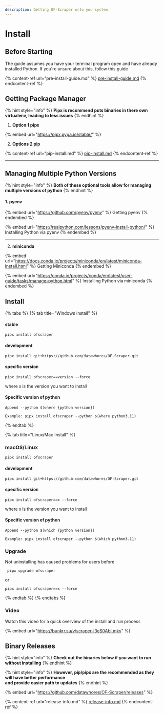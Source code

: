 ```yaml
---
description: Getting OF-Scraper onto you system
---
```


# Install

##

## Before Starting

The guide assumes you have your terminal program open and have already installed Python. If you're unsure about this, follow this guide

{% content-ref url="pre-install-guide.md" %}
[pre-install-guide.md](pre-install-guide.md)
{% endcontent-ref %}



## Getting Package Manager



{% hint style="info" %}
**Pipx is recommend puts binaries in there own virtualenv, leading to less issues**
{% endhint %}

1. **Option 1 pipx**&#x20;

{% embed url="https://pipx.pypa.io/stable/" %}

2. **Options 2 pip**

{% content-ref url="pip-install.md" %}
[pip-install.md](pip-install.md)
{% endcontent-ref %}

***



## Managing Multiple Python Versions

{% hint style="info" %}
**Both of these optional tools allow for managing multiple versions of python**
{% endhint %}

#### 1. pyenv

{% embed url="https://github.com/pyenv/pyenv" %}
Getting pyenv
{% endembed %}

{% embed url="https://realpython.com/lessons/pyenv-install-python/" %}
Installing Python via pyenv
{% endembed %}

***

2. **miniconda**

{% embed url="https://docs.conda.io/projects/miniconda/en/latest/miniconda-install.html" %}
Getting Miniconda
{% endembed %}

{% embed url="https://conda.io/projects/conda/en/latest/user-guide/tasks/manage-python.html" %}
Installing Python via miniconda
{% endembed %}



## Install



{% tabs %}
{% tab title="Windows Install" %}
#### stable

```
pipx install ofscraper
```

#### development

```
pipx install git+https://github.com/datawhores/OF-Scraper.git 
```

#### specific version

```
pipx install ofscraper==version --force
```

where x is the version you want to install

#### Specific version of python

```
Append --python $(where {python version})
```

```
Example: pipx install ofscraper --python $(where python3.11)
```
{% endtab %}

{% tab title="Linux/Mac Install" %}


### macOS/Linux

```
pipx install ofscraper
```

#### development



```
pipx install git+https://github.com/datawhores/OF-Scraper.git 
```

#### specific version

```
pipx install ofscraper==x --force
```

where x is the version you want to install

#### Specific version of python



```
Append --python $(which {python version})
```

```
Example: pipx install ofscraper --python $(which python3.11)
```

### Upgrade

Not uninstalling has caused problems for users before

```
 pipx upgrade ofscraper
```

or

```
pipx install ofscraper==x --force
```
{% endtab %}
{% endtabs %}

### Video

Watch this video for a quick overview of the install and run process

{% embed url="https://bunkrr.su/v/scraper-l3eS0Abl.mkv" %}

## Binary Releases

{% hint style="info" %}
**Check out the binaries below if you want to run without installing**
{% endhint %}

{% hint style="info" %}
**However, pip/pipx are the recommended as they will have better performance**\
**and provide easier path to updates**
{% endhint %}

{% embed url="https://github.com/datawhores/OF-Scraper/releases" %}

{% content-ref url="release-info.md" %}
[release-info.md](release-info.md)
{% endcontent-ref %}
